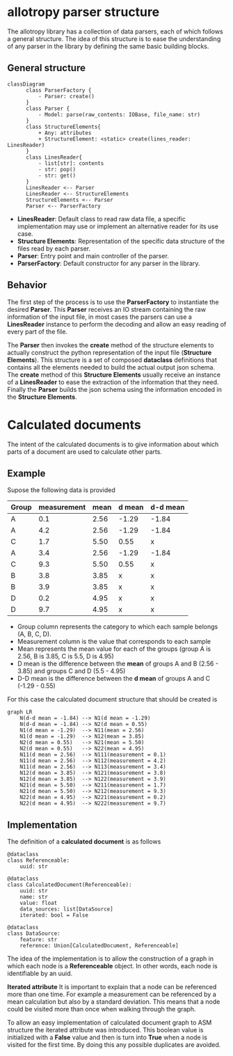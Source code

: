 # allotropy parser structure


The allotropy library has a collection of data parsers, each of which follows a general structure.
The idea of this structure is to ease the understanding of any parser in the library by defining the
same basic building blocks.

## General structure

```mermaid
classDiagram
      class ParserFactory {
          - Parser: create()
      }
      class Parser {
          - Model: parse(raw_contents: IOBase, file_name: str)
      }
      class StructureElements{
          + Any: attributes
          + StructureElement: <static> create(lines_reader: LinesReader)
      }
      class LinesReader{
          - list[str]: contents
          - str: pop()
          - str: get()
      }
      LinesReader <-- Parser
      LinesReader <-- StructureElements
      StructureElements <-- Parser
      Parser <-- ParserFactory
```

- **LinesReader**: Default class to read raw data file, a specific implementation may use or
implement an alternative reader for its use case.
- **Structure Elements**: Representation of the specific data structure of the files read by each parser.
- **Parser**: Entry point and main controller of the parser.
- **ParserFactory**: Default constructor for any parser in the library.

## Behavior

The first step of the process is to use the **ParserFactory** to instantiate the desired **Parser**.
This **Parser** receives an IO stream containing the raw information of the input file, in most cases
the parsers can use a **LinesReader** instance to perform the decoding and allow an easy reading
of every part of the file.

The **Parser** then invokes the **create** method of the structure elements to actually construct
the python representation of the input file (**Structure Elements**). This structure is a set
of composed **dataclass** definitions that contains all the elements needed to build the actual
output json schema. The **create** method of this **Structure Elements** usually receive an
instance of a **LinesReader** to ease the extraction of the information that they need. Finally the
 **Parser** builds the json schema using the information encoded in the **Structure Elements**.


# Calculated documents

The intent of the calculated documents is to give information about which parts of a document are used
to calculate other parts.

## Example

Supose the following data is provided

| Group      | measurement | mean    | d mean | d-d mean
|  --------  |  -------    | ------- | -------| -------
| A          | 0.1         | 2.56    | -1.29  | -1.84
| A          | 4.2         | 2.56    | -1.29  | -1.84
| C          | 1.7         | 5.50    | 0.55   | x
| A          | 3.4         | 2.56    | -1.29  | -1.84
| C          | 9.3         | 5.50    | 0.55   | x
| B          | 3.8         | 3.85    | x      | x
| B          | 3.9         | 3.85    | x      | x
| D          | 0.2         | 4.95    | x      | x
| D          | 9.7         | 4.95    | x      | x

* Group column represents the category to which each sample belongs (A, B, C, D).
* Measurement column is the value that corresponds to each sample
* Mean represents the mean value for each of the groups (group A is 2.56, B is 3.85, C is 5.5, D is 4.95)
* D mean is the difference between the **mean** of groups A and B (2.56 - 3.85) and groups C and D (5.5 - 4.95)
* D-D mean is the difference between the **d mean** of groups A and C (-1.29 - 0.55)

For this case the calculated document structure that should be created is

```mermaid
graph LR
    N(d-d mean = -1.84) --> N1(d mean = -1.29)
    N(d-d mean = -1.84) --> N2(d mean = 0.55)
    N1(d mean = -1.29)  --> N11(mean = 2.56)
    N1(d mean = -1.29)  --> N12(mean = 3.85)
    N2(d mean = 0.55)   --> N21(mean = 5.50)
    N2(d mean = 0.55)   --> N22(mean = 4.95)
    N11(d mean = 2.56)  --> N111(measurement = 0.1)
    N11(d mean = 2.56)  --> N112(measurement = 4.2)
    N11(d mean = 2.56)  --> N113(measurement = 3.4)
    N12(d mean = 3.85)  --> N121(measurement = 3.8)
    N12(d mean = 3.85)  --> N122(measurement = 3.9)
    N21(d mean = 5.50)  --> N211(measurement = 1.7)
    N21(d mean = 5.50)  --> N212(measurement = 9.3)
    N22(d mean = 4.95)  --> N221(measurement = 0.2)
    N22(d mean = 4.95)  --> N222(measurement = 9.7)
```
## Implementation

The definition of a **calculated document** is as follows

```
@dataclass
class Referenceable:
    uuid: str
```

```
@dataclass
class CalculatedDocument(Referenceable):
    uuid: str
    name: str
    value: float
    data_sources: list[DataSource]
    iterated: bool = False
```

```
@dataclass
class DataSource:
    feature: str
    reference: Union[CalculatedDocument, Referenceable]
```

The idea of the implementation is to allow the construction of a graph in which each node is a **Referenceable** object.
In other words, each node is identifiable by an uuid.

**Iterated attribute**
It is important to explain that a node can be referenced more than one time.
For example a measurement can be referenced by a mean calculation but also by a standard deviation.
This means that a node could be visited more than once when walking through the graph.

To allow an easy implementation of calculated document graph to ASM structure the iterated attribute was introduced.
This boolean value is initialized with a **False** value and then is turn into **True** when a node is visited for the first time.
By doing this any possible duplicates are avoided.
